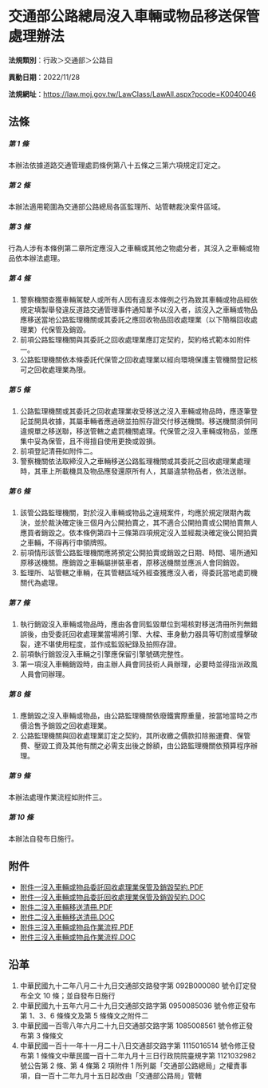 # 交通部公路總局沒入車輛或物品移送保管處理辦法


**法規類別**：行政＞交通部＞公路目

**異動日期**：2022/11/28  

**法規網址**：https://law.moj.gov.tw/LawClass/LawAll.aspx?pcode=K0040046



## 法條
##### 第 1 條
本辦法依據道路交通管理處罰條例第八十五條之三第六項規定訂定之。

##### 第 2 條
本辦法適用範圍為交通部公路總局各區監理所、站管轄裁決案件區域。

##### 第 3 條
行為人涉有本條例第二章所定應沒入之車輛或其他之物處分者，其沒入之車輛或物品依本辦法處理。

##### 第 4 條
1. 警察機關查獲車輛駕駛人或所有人因有違反本條例之行為致其車輛或物品經依規定填製舉發違反道路交通管理事件通知單予以沒入者，該沒入之車輛或物品應移送當地公路監理機關或其委託之應回收物品回收處理業（以下簡稱回收處理業）代保管及銷毀。
1. 前項公路監理機關與其委託之回收處理業應訂定契約，契約格式範本如附件一。
1. 公路監理機關依本條委託代保管之回收處理業以經向環境保護主管機關登記核可之回收處理業為限。

##### 第 5 條
1. 公路監理機關或其委託之回收處理業收受移送之沒入車輛或物品時，應逐筆登記並開具收據，其屬車輛者應過磅並拍照存證交付移送機關。移送機關須併同違規單之移送聯，移送管轄之處罰機關處理。代保管之沒入車輛或物品，並應集中妥為保管，且不得擅自使用更換或毀損。
1. 前項登記清冊如附件二。
1. 警察機關依法取締沒入之車輛移送公路監理機關或其委託之回收處理業處理時，其車上所載機具及物品應發還原所有人，其屬違禁物品者，依法送辦。

##### 第 6 條
1. 該管公路監理機關，對於沒入車輛或物品之違規案件，均應於規定限期內裁決，並於裁決確定後三個月內公開拍賣之，其不適合公開拍賣或公開拍賣無人應買者銷毀之。依本條例第四十三條第四項規定沒入並經裁決確定後公開拍賣之車輛，不得再行申領牌照。
1. 前項情形該管公路監理機關應將預定公開拍賣或銷毀之日期、時間、場所通知原移送機關。應銷毀之車輛屬拼裝車者，原移送機關並應派人會同銷毀。
1. 監理所、站管轄之車輛，在其管轄區域外經查獲應沒入者，得委託當地處罰機關代為處理。

##### 第 7 條
1. 執行銷毀沒入車輛或物品時，應由各會同監毀單位到場核對移送清冊所列無錯誤後，由受委託回收處理業當場將引擎、大樑、車身動力器具等切割或撞擊破裂，達不堪使用程度，並作成監毀紀錄及拍照存證。
1. 前項執行銷毀沒入車輛之引擎應保留引擎號碼完整性。
1. 第一項沒入車輛銷毀時，由主辦人員會同技術人員辦理，必要時並得指派政風人員會同辦理。

##### 第 8 條
1. 應銷毀之沒入車輛或物品，由公路監理機關依廢鐵實際重量，按當地當時之市價洽售予銷毀之回收處理業。
1. 公路監理機關與回收處理業訂定之契約，其所收繳之價款扣除搬運費、保管費、壓毀工資及其他有關之必需支出後之餘額，由公路監理機關依預算程序辦理。

##### 第 9 條
本辦法處理作業流程如附件三。

##### 第 10 條
本辦法自發布日施行。
## 附件
* [附件一沒入車輛或物品委託回收處理業保管及銷毀契約.PDF](https://law.moj.gov.tw/LawClass/LawGetFile.ashx?FileId=0000233124)
* [附件一沒入車輛或物品委託回收處理業保管及銷毀契約.DOC](https://law.moj.gov.tw/LawClass/LawGetFile.ashx?FileId=0000006804)
* [附件二沒入車輛移送清冊.PDF](https://law.moj.gov.tw/LawClass/LawGetFile.ashx?FileId=0000233945)
* [附件二沒入車輛移送清冊.DOC](https://law.moj.gov.tw/LawClass/LawGetFile.ashx?FileId=0000035688)
* [附件三沒入車輛或物品作業流程.PDF](https://law.moj.gov.tw/LawClass/LawGetFile.ashx?FileId=0000233125)
* [附件三沒入車輛或物品作業流程.DOC](https://law.moj.gov.tw/LawClass/LawGetFile.ashx?FileId=0000006806)
## 沿革
1. 中華民國九十二年八月二十九日交通部交路發字第 092B000080 號令訂定發布全文 10 條；並自發布日施行
1. 中華民國九十五年六月二十九日交通部交路字第 0950085036 號令修正發布第 1、3、6  條條文及第 5  條條文之附件二
1. 中華民國一百零八年六月二十九日交通部交路字第 1085008561 號令修正發布第 3  條條文
1. 中華民國一百十一年十一月二十八日交通部交路字第 1115016514 號令修正發布第 1  條條文中華民國一百十二年九月十三日行政院院臺規字第 1121032982 號公告第 2  條、第 4  條第 2  項附件 1  所列屬「交通部公路總局」之權責事項，自一百十二年九月十五日起改由「交通部公路局」管轄
